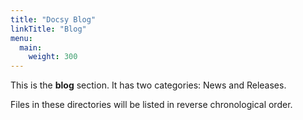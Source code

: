 ```yaml
---
title: "Docsy Blog"
linkTitle: "Blog"
menu:
  main:
    weight: 300
---
```



This is the **blog** section. It has two categories: News and Releases.

Files in these directories will be listed in reverse chronological order.


